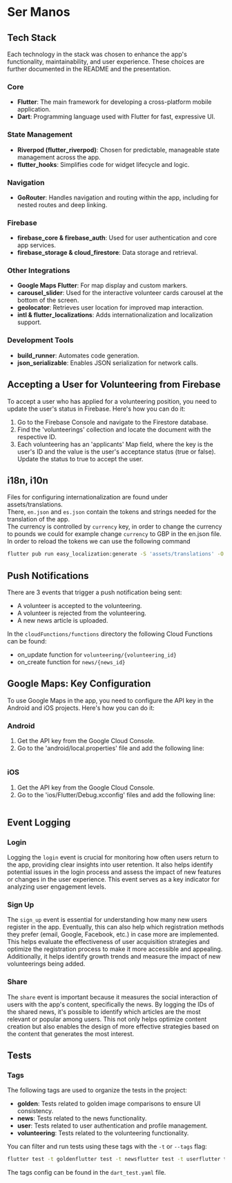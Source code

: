 
# Ser Manos

## Tech Stack

Each technology in the stack was chosen to enhance the app's functionality, maintainability, and user experience. These choices are further documented in the README and the presentation.

### Core

- **Flutter**: The main framework for developing a cross-platform mobile application.
- **Dart**: Programming language used with Flutter for fast, expressive UI.

### State Management

- **Riverpod (flutter\_riverpod)**: Chosen for predictable, manageable state management across the app.
- **flutter\_hooks**: Simplifies code for widget lifecycle and logic.

### Navigation

- **GoRouter**: Handles navigation and routing within the app, including for nested routes and deep linking.

### Firebase

- **firebase\_core & firebase\_auth**: Used for user authentication and core app services.
- **firebase\_storage & cloud\_firestore**: Data storage and retrieval.

### Other Integrations

- **Google Maps Flutter**: For map display and custom markers.
- **carousel\_slider**: Used for the interactive volunteer cards carousel at the bottom of the screen.
- **geolocator**: Retrieves user location for improved map interaction.
- **intl & flutter\_localizations**: Adds internationalization and localization support.

### Development Tools

- **build\_runner**: Automates code generation.
- **json\_serializable**: Enables JSON serialization for network calls.

## Accepting a User for Volunteering from Firebase

To accept a user who has applied for a volunteering position, you need to update the user's status in Firebase. Here's how you can do it:

1. Go to the Firebase Console and navigate to the Firestore database.
2. Find the 'volunteerings' collection and locate the document with the respective ID.
3. Each volunteering has an 'applicants' Map field, where the key is the user's ID and the value is the user's acceptance status (true or false). Update the status to true to accept the user.

## i18n, i10n

Files for configuring internationalization are found under assets/translations.  
There, `en.json` and `es.json` contain the tokens and strings needed for the translation of the app.  
The currency is controlled by `currency` key, in order to change the currency to pounds we could for example change `currency` to GBP in the en.json file.  
In order to reload the tokens we can use the following command

```bash  
flutter pub run easy_localization:generate -S 'assets/translations' -O "lib/translations" 
```

## Push Notifications

There are 3 events that trigger a push notification being sent:

- A volunteer is accepted to the volunteering.
- A volunteer is rejected from the volunteering.
- A new news article is uploaded.

In the  `cloudFunctions/functions` directory the following Cloud Functions can be found:

- on_update function for `volunteering/{volunteering_id}`
- on_create function for `news/{news_id}`

## Google Maps: Key Configuration

To use Google Maps in the app, you need to configure the API key in the Android and iOS projects. Here's how you can do it:

### Android

1. Get the API key from the Google Cloud Console.
2. Go to the 'android/local.properties' file and add the following line:

```text googleMapsApiKey=[INSERT_YOUR_API_KEY]   
```   
### iOS

1. Get the API key from the Google Cloud Console.
2. Go to the 'ios/Flutter/Debug.xcconfig' files and add the following line:

```text GOOGLE_MAPS_API_KEY = [INSERT_YOUR_API_KEY]   
```  

## Event Logging

### Login

Logging the `login` event is crucial for monitoring how often users return to the app, providing clear insights into user retention. It also helps identify potential issues in the login process and assess the impact of new features or changes in the user experience. This event serves as a key indicator for analyzing user engagement levels.

### Sign Up

The `sign_up` event is essential for understanding how many new users register in the app. Eventually, this can also help which registration methods they prefer (email, Google, Facebook, etc.) in case more are implemented. This helps evaluate the effectiveness of user acquisition strategies and optimize the registration process to make it more accessible and appealing. Additionally, it helps identify growth trends and measure the impact of new volunteerings being added.

### Share

The `share` event is important because it measures the social interaction of users with the app's content, specifically the news. By logging the IDs of the shared news, it's possible to identify which articles are the most relevant or popular among users. This not only helps optimize content creation but also enables the design of more effective strategies based on the content that generates the most interest.

## Tests

### Tags

The following tags are used to organize the tests in the project:

- **golden**: Tests related to golden image comparisons to ensure UI consistency.
- **news**: Tests related to the news functionality.
- **user**: Tests related to user authentication and profile management.
- **volunteering**: Tests related to the volunteering functionality.

You can filter and run tests using these tags with the `-t` or `--tags` flag:

```bash  
flutter test -t goldenflutter test -t newsflutter test -t userflutter test -t volunteering
```  

The tags config can be found in the `dart_test.yaml` file.